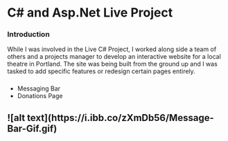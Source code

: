 <h1>C# and Asp.Net Live Project</h1>


<h3>Introduction</h3
  
<p>While I was involved in the Live C# Project, I worked along side a team of others and a projects manager to develop an interactive website for a local theatre in Portland. The site was being built from the ground up and I was tasked to add specific features or redesign certain pages entirely. </p>

<h3></h3>

<ul>
  <li>Messaging Bar</li>
  <li>Donations Page</li>
</ul>

<h2>
![alt text](https://i.ibb.co/zXmDb56/Message-Bar-Gif.gif)

  
  
